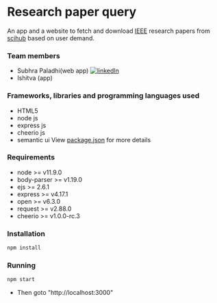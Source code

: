 # Research paper query

An app and a website to fetch and download [IEEE](https://developer.ieee.org/) research papers from [scihub](http://sci-hub.tw/) based on user demand.

### Team members
  * Subhra Paladhi(web app) [![linkedIn](https://img.shields.io/badge/contact%20me-linkedIn-green.svg?style=for-the-badge&logo=appveyor)](https://www.linkedin.com/in/subhra-paladhi-946aaa137/)
  * Ishitva (app) 

### Frameworks, libraries and programming languages used
  * HTML5
  * node js
  * express js
  * cheerio js
  * semantic ui
  View [package.json](./package.json) for more details
  
### Requirements
  * node >= v11.9.0
  * body-parser >= v1.19.0
  * ejs >= 2.6.1
  * express >= v4.17.1
  * open >= v6.3.0
  * request >= v2.88.0
  * cheerio >= v1.0.0-rc.3
  
### Installation
  ```bash
  npm install
  ```
  
### Running
  ```bash
  npm start
  ```
  - Then goto "http://localhost:3000"
